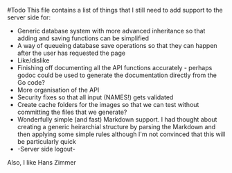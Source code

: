 #Todo
This file contains a list of things that I still need to add support to the server side for:

* Generic database system with more advanced inheritance so that adding and saving functions can be simplified
* A way of queueing database save operations so that they can happen after the user has requested the page
* Like/dislike
* Finishing off documenting all the API functions accurately - perhaps godoc could be used to generate the documentation directly from the Go code?
* More organisation of the API
* Security fixes so that all input (NAMES!) gets validated
* Create cache folders for the images so that we can test without committing the files that we generate?
* Wonderfully simple (and fast) Markdown support. I had thought about creating a generic heirarchial structure by parsing the Markdown and then applying some simple rules although I'm not convinced that this will be particularly quick
* -Server side logout-

Also, I like Hans Zimmer